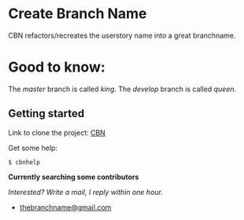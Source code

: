 # Create Branch Name
CBN refactors/recreates the userstory name into a great branchname.

# Good to know:
The *master* branch is called *king*.
The *develop* branch is called *queen*.

## Getting started
[CBN]: https://github.com/TheVerux/Create-Branch-Name.git


Link to clone the project: [CBN]

Get some help:
```
$ cbnhelp
```

**Currently searching some contributors**

*Interested? Write a mail, I reply within one hour.*  

- thebranchname@gmail.com
